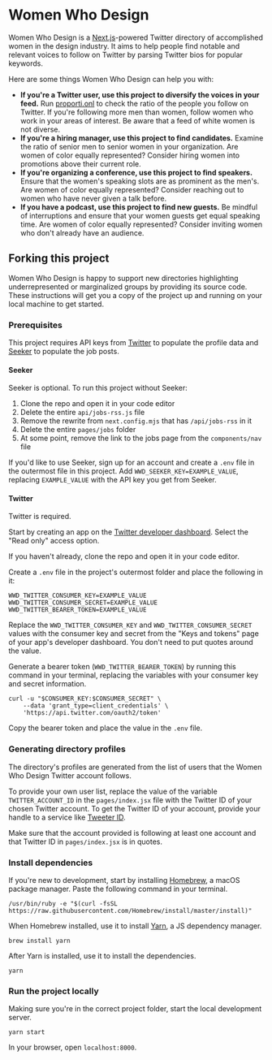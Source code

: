 # Women Who Design

Women Who Design is a [Next.js](https://gatsbyjs.org)-powered Twitter directory of accomplished women in the design industry. It aims to help people find notable and relevant voices to follow on Twitter by parsing Twitter bios for popular keywords.

Here are some things Women Who Design can help you with:

- **If you're a Twitter user, use this project to diversify the voices in your feed.** Run [proporti.onl](https://www.proporti.onl/) to check the ratio of the people you follow on Twitter. If you're following more men than women, follow women who work in your areas of interest. Be aware that a feed of white women is not diverse.
- **If you're a hiring manager, use this project to find candidates.** Examine the ratio of senior men to senior women in your organization. Are women of color equally represented? Consider hiring women into promotions above their current role.
- **If you're organizing a conference, use this project to find speakers.** Ensure that the women's speaking slots are as prominent as the men's. Are women of color equally represented? Consider reaching out to women who have never given a talk before.
- **If you have a podcast, use this project to find new guests.** Be mindful of interruptions and ensure that your women guests get equal speaking time. Are women of color equally represented? Consider inviting women who don't already have an audience.

## Forking this project

Women Who Design is happy to support new directories highlighting underrepresented or marginalized groups by providing its source code. These instructions will get you a copy of the project up and running on your local machine to get started.

### Prerequisites

This project requires API keys from [Twitter](https://twitter.com) to populate the profile data and [Seeker](https://seeker.company) to populate the job posts.

#### Seeker

Seeker is optional. To run this project without Seeker:

1. Clone the repo and open it in your code editor
2. Delete the entire `api/jobs-rss.js` file
3. Remove the rewrite from `next.config.mjs` that has `/api/jobs-rss` in it
4. Delete the entire `pages/jobs` folder
5. At some point, remove the link to the jobs page from the `components/nav` file

If you'd like to use Seeker, sign up for an account and create a `.env` file in the outermost file in this project. Add `WWD_SEEKER_KEY=EXAMPLE_VALUE`, replacing `EXAMPLE_VALUE` with the API key you get from Seeker.

#### Twitter

Twitter is required.

Start by creating an app on the [Twitter developer dashboard](https://developer.twitter.com/en/apps). Select the "Read only" access option.

If you haven't already, clone the repo and open it in your code editor.

Create a `.env` file in the project's outermost folder and place the following in it:

```
WWD_TWITTER_CONSUMER_KEY=EXAMPLE_VALUE
WWD_TWITTER_CONSUMER_SECRET=EXAMPLE_VALUE
WWD_TWITTER_BEARER_TOKEN=EXAMPLE_VALUE
```

Replace the `WWD_TWITTER_CONSUMER_KEY` and `WWD_TWITTER_CONSUMER_SECRET` values with the consumer key and secret from the "Keys and tokens" page of your app's developer dashboard. You don't need to put quotes around the value.

Generate a bearer token (`WWD_TWITTER_BEARER_TOKEN`) by running this command in your terminal, replacing the variables with your consumer key and secret information.

```
curl -u "$CONSUMER_KEY:$CONSUMER_SECRET" \
    --data 'grant_type=client_credentials' \
    'https://api.twitter.com/oauth2/token'
```

Copy the bearer token and place the value in the `.env` file.

### Generating directory profiles

The directory's profiles are generated from the list of users that the Women Who Design Twitter account follows.

To provide your own user list, replace the value of the variable `TWITTER_ACCOUNT_ID` in the `pages/index.jsx` file with the Twitter ID of your chosen Twitter account. To get the Twitter ID of your account, provide your handle to a service like [Tweeter ID](https://tweeterid.com/).

Make sure that the account provided is following at least one account and that Twitter ID in `pages/index.jsx` is in quotes.

### Install dependencies

If you're new to development, start by installing [Homebrew](https://brew.sh/), a macOS package manager. Paste the following command in your terminal.

```
/usr/bin/ruby -e "$(curl -fsSL https://raw.githubusercontent.com/Homebrew/install/master/install)"
```

When Homebrew installed, use it to install [Yarn](https://yarnpkg.com/en/), a JS dependency manager.

```
brew install yarn
```

After Yarn is installed, use it to install the dependencies.

```
yarn
```

### Run the project locally

Making sure you're in the correct project folder, start the local development server.

```
yarn start
```

In your browser, open `localhost:8000`.
